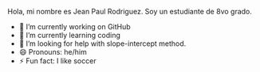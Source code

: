 Hola, mi nombre es Jean Paul Rodriguez. Soy un estudiante de 8vo grado.
- 🔭 I’m currently working on GitHub
- 🌱 I’m currently learning coding
- 🤔 I’m looking for help with slope-intercept method.
- 😄 Pronouns: he/him
- ⚡ Fun fact: I like soccer
